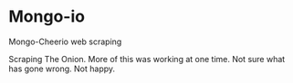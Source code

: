 # Mongo-io

Mongo-Cheerio web scraping

Scraping The Onion. More of this was working at one time. Not sure what has gone wrong. Not happy.

